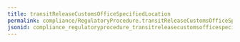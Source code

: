 ```yaml
---
title: transitReleaseCustomsOfficeSpecifiedLocation
permalink: compliance/RegulatoryProcedure.transitReleaseCustomsOfficeSpecifiedLocation.html
jsonid: compliance_regulatoryprocedure_transitreleasecustomsofficespecifiedlocation
---
```

